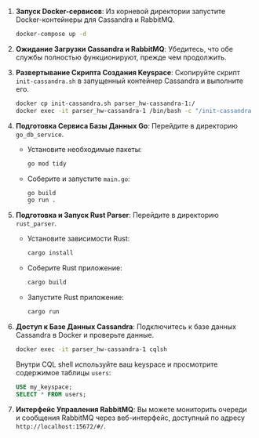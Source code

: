 1. **Запуск Docker-сервисов**:
   Из корневой директории запустите Docker-контейнеры для Cassandra и RabbitMQ.
   ```bash
   docker-compose up -d
   ```

2. **Ожидание Загрузки Cassandra и RabbitMQ**:
   Убедитесь, что обе службы полностью функционируют, прежде чем продолжить.

3. **Развертывание Скрипта Создания Keyspace**:
   Скопируйте скрипт `init-cassandra.sh` в запущенный контейнер Cassandra и выполните его.
   ```bash
   docker cp init-cassandra.sh parser_hw-cassandra-1:/
   docker exec -it parser_hw-cassandra-1 /bin/bash -c "/init-cassandra.sh"
   ```

4. **Подготовка Сервиса Базы Данных Go**:
   Перейдите в директорию `go_db_service`.
   - Установите необходимые пакеты:
     ```bash
     go mod tidy
     ```
   - Соберите и запустите `main.go`:
     ```bash
     go build
     go run .
     ```

5. **Подготовка и Запуск Rust Parser**:
   Перейдите в директорию `rust_parser`.
   - Установите зависимости Rust:
     ```bash
     cargo install
     ```
   - Соберите Rust приложение:
     ```bash
     cargo build
     ```
   - Запустите Rust приложение:
     ```bash
     cargo run
     ```

6. **Доступ к Базе Данных Cassandra**:
   Подключитесь к базе данных Cassandra в Docker и проверьте данные.
   ```bash
   docker exec -it parser_hw-cassandra-1 cqlsh
   ```
   Внутри CQL shell используйте ваш keyspace и просмотрите содержимое таблицы `users`:
   ```sql
   USE my_keyspace;
   SELECT * FROM users;
   ```

7. **Интерфейс Управления RabbitMQ**:
   Вы можете мониторить очереди и сообщения RabbitMQ через веб-интерфейс, доступный по адресу `http://localhost:15672/#/`.